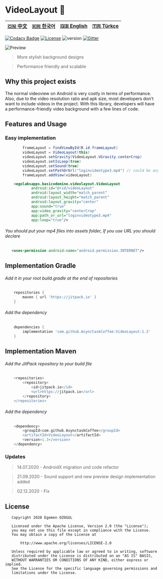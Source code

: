 # VideoLayout :chicken: 



| [:cn: 中文](https://github.com/AsynctaskCoffee/VideoLayout/blob/master/README.cn.md) | [:kr: 한국어](https://github.com/AsynctaskCoffee/VideoLayout/blob/master/README.kr.md) | [:gb: English](https://github.com/AsynctaskCoffee/VideoLayout/blob/master/README.md) | [:tr: Türkçe](https://github.com/AsynctaskCoffee/VideoLayout/blob/master/README.tr.md) |
|-------------------------------------------------------------------------------------:|----------------------------------------------------------------------------------------|--------------------------------------------------------------------------------------|----------------------------------------------------------------------------------------|

[![Codacy Badge](https://api.codacy.com/project/badge/Grade/ea90e5f54edc468eb5e6246f9fc806ed)](https://app.codacy.com/app/AsynctaskCoffee/VideoLayout?utm_source=github.com&utm_medium=referral&utm_content=AsynctaskCoffee/VideoLayout&utm_campaign=Badge_Grade_Dashboard) [![License](https://img.shields.io/badge/License-Apache%202.0-yellowgreen.svg)](https://opensource.org/licenses/Apache-2.0) ![version](https://img.shields.io/badge/version-1.3-blue) [![Gitter](https://badges.gitter.im/VideoLayout/community.svg)](https://gitter.im/VideoLayout/community?utm_source=badge&utm_medium=badge&utm_campaign=pr-badge)


![Preview](/previews/git.gif)

> More stylish background designs

> Performance friendly and scalable

## Why this project exists
The normal videoview on Android is very costly in terms of performance. Also, due to the video resolution ratio and apk size, most developers don't want to include videos in the project. With this library, developers will have a performance-friendly video background with a few lines of code.

## Features and Usage

### Easy implementation 

```java
        frameLayout = findViewById(R.id.frameLayout)
        videoLayout = VideoLayout(this)
        videoLayout.setGravity(VideoLayout.VGravity.centerCrop)
        videoLayout.setIsLoop(true)
        videoLayout.setSound(true)
        videoLayout.setPathOrUrl("loginvideotype3.mp4") // could be any video url
        frameLayout.addView(videoLayout)
```

```xml    
    <egolabsapps.basicodemine.videolayout.VideoLayout
            android:id="@+id/videoLayout"
            android:layout_width="match_parent"
            android:layout_height="match_parent"
            android:layout_gravity="center"
            app:sound="true"
            app:video_gravity="centerCrop"
            app:path_or_url="loginvideotype3.mp4"
            app:loop="true"/>
```

###### You should put your mp4 files into assets folder, If you use URL you should declare

```xml
   <uses-permission android:name="android.permission.INTERNET"/>
```

## Implementation Gradle

###### Add it in your root build.gradle at the end of repositories

```groovy
    repositories {
        maven { url 'https://jitpack.io' }
    }
```

###### Add the dependency

```groovy
    dependencies {
	    implementation 'com.github.AsynctaskCoffee:VideoLayout:1.3'
	}
```

## Implementation Maven

###### Add the JitPack repository to your build file 

```groovy
    <repositories>
	    <repository>
	        <id>jitpack.io</id>
	        <url>https://jitpack.io</url>
	    </repository>
    </repositories>
```

###### Add the dependency

```groovy
    <dependency>
        <groupId>com.github.AsynctaskCoffee</groupId>
        <artifactId>VideoLayout</artifactId>
        <version>1.3</version>
    </dependency>
```

### Updates

> 14.07.2020 - AndroidX migration und code refactor

> 21.09.2020 - Sound support and new preview design implementation added

> 02.12.2020 - Fix

## License

```
   Copyright 2020 Egemen ÖZOGUL

   Licensed under the Apache License, Version 2.0 (the "License");
   you may not use this file except in compliance with the License.
   You may obtain a copy of the License at

       http://www.apache.org/licenses/LICENSE-2.0

   Unless required by applicable law or agreed to in writing, software
   distributed under the License is distributed on an "AS IS" BASIS,
   WITHOUT WARRANTIES OR CONDITIONS OF ANY KIND, either express or implied.
   See the License for the specific language governing permissions and
   limitations under the License.
```

